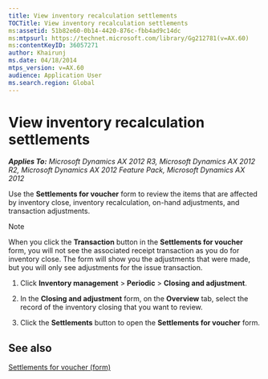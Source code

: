 ```yaml
---
title: View inventory recalculation settlements
TOCTitle: View inventory recalculation settlements
ms:assetid: 51b82e60-0b14-4420-876c-fbb4ad9c14dc
ms:mtpsurl: https://technet.microsoft.com/library/Gg212781(v=AX.60)
ms:contentKeyID: 36057271
author: Khairunj
ms.date: 04/18/2014
mtps_version: v=AX.60
audience: Application User
ms.search.region: Global
---
```


# View inventory recalculation settlements 


_**Applies To:** Microsoft Dynamics AX 2012 R3, Microsoft Dynamics AX 2012 R2, Microsoft Dynamics AX 2012 Feature Pack, Microsoft Dynamics AX 2012_

Use the **Settlements for voucher** form to review the items that are affected by inventory close, inventory recalculation, on-hand adjustments, and transaction adjustments.


> [!NOTE]
> <P>When you click the <STRONG>Transaction</STRONG> button in the <STRONG>Settlements for voucher</STRONG> form, you will not see the associated receipt transaction as you do for inventory close. The form will show you the adjustments that were made, but you will only see adjustments for the issue transaction.</P>



1.  Click **Inventory management** \> **Periodic** \> **Closing and adjustment**.

2.  In the **Closing and adjustment** form, on the **Overview** tab, select the record of the inventory closing that you want to review.

3.  Click the **Settlements** button to open the **Settlements for voucher** form.

## See also

[Settlements for voucher (form)](https://technet.microsoft.com/library/aa586022\(v=ax.60\))

  


